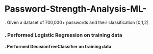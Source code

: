 # Password-Strength-Analysis-ML-
. Given a dataset of 700,000+ passwords and their classification [0,1,2]
### . Performed Logistic Regression on training data
#### . Performed DecisionTreeClassifier on training data

